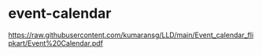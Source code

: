 # event-calendar
https://raw.githubusercontent.com/kumaransg/LLD/main/Event_calendar_flipkart/Event%20Calendar.pdf
